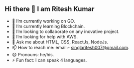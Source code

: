 ## Hi there 👋 I am Ritesh Kumar

- 🔭 I’m currently working on GO.
- 🌱 I’m currently learning Blockchain.
- 👯 I’m looking to collaborate on any inovative project.
- 🤔 I’m looking for help with AWS.
- 💬 Ask me about HTML, CSS, ReactJs, NodeJs. 
- 📫 How to reach me: email:- singlaritesh007@gmail.com.
- 😄 Pronouns: he/his.
- ⚡ Fun fact: I can speak 4 languages.


<!-- <img src="https://github-readme-stats.vercel.app/api?username=Ritesh560&&show_icons=true&title_color=ffffff&icon_color=bb2acf&text_color=daf7dc&bg_color=151515" > -->
